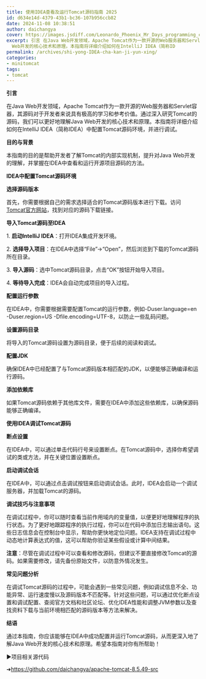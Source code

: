 ```yaml
---
title: 使用IDEA查看及运行Tomcat源码指南 2025
id: d634e14d-4379-43b1-bc36-107b956ccb82
date: 2024-11-08 10:38:51
author: daichangya
cover: https://images.jsdiff.com/Leonardo_Phoenix_Mr_Days_programming_class_tomcat_seriesIm_wri_2.jpg
excerpt: 引言 在Java Web开发领域，Apache Tomcat作为一款开源的Web服务器和Servlet容器，其源码对于开发者来说具有极高的学习和参考价值。通过深入研究Tomcat的源码，我们可以更好地理解Java
  Web开发的核心技术和原理。本指南将详细介绍如何在IntelliJ IDEA（简称ID
permalink: /archives/shi-yong-IDEA-cha-kan-ji-yun-xing/
categories:
- minitomcat
tags:
- tomcat
---
```


**引言**

在Java Web开发领域，Apache Tomcat作为一款开源的Web服务器和Servlet容器，其源码对于开发者来说具有极高的学习和参考价值。通过深入研究Tomcat的源码，我们可以更好地理解Java Web开发的核心技术和原理。本指南将详细介绍如何在IntelliJ IDEA（简称IDEA）中配置Tomcat源码环境，并进行调试。

**目的与背景**

本指南的目的是帮助开发者了解Tomcat的内部实现机制，提升对Java Web开发的理解，并掌握在IDEA中查看和运行开源项目源码的方法。

**IDEA中配置Tomcat源码环境**

**选择源码版本**

首先，你需要根据自己的需求选择适合的Tomcat源码版本进行下载。访问[Tomcat官方网站](https://archive.apache.org/dist/tomcat/)，找到对应的源码下载链接。

**导入Tomcat源码至IDEA**

1\. **启动IntelliJ IDEA**：打开IDEA集成开发环境。

2\. **选择导入项目**：在IDEA中选择“File”->“Open”，然后浏览到下载的Tomcat源码所在目录。

3\. **导入源码**：选中Tomcat源码目录，点击“OK”按钮开始导入项目。

4\. **等待导入完成**：IDEA会自动完成项目的导入过程。

**配置运行参数**

在IDEA中，你需要根据需要配置Tomcat的运行参数，例如-Duser.language=en -Duser.region=US -Dfile.encoding=UTF-8，以防止一些乱码问题。

**设置源码目录**

将导入的Tomcat源码设置为源码目录，便于后续的阅读和调试。

**配置JDK**

确保IDEA中已经配置了与Tomcat源码版本相匹配的JDK，以便能够正确编译和运行源码。

**添加依赖库**

如果Tomcat源码依赖于其他库文件，需要在IDEA中添加这些依赖库，以确保源码能够正确编译。

**使用IDEA调试Tomcat源码**

**断点设置**

在IDEA中，可以通过单击代码行号来设置断点。在Tomcat源码中，选择你希望调试的类或方法，并在关键位置设置断点。

**启动调试会话**

在IDEA中，可以通过点击调试按钮来启动调试会话。此时，IDEA会启动一个调试服务器，并加载Tomcat的源码。

**调试技巧与注意事项**

在调试过程中，你可以随时查看当前作用域内的变量值，以便更好地理解程序的执行状态。为了更好地跟踪程序的执行过程，你可以在代码中添加日志输出语句。这些日志信息会在控制台中显示，帮助你更快地定位问题。IDEA支持在调试过程中动态地计算表达式的值，这可以帮助你验证某些假设或计算中间结果。

**注意**：尽管在调试过程中可以查看和修改源码，但建议不要直接修改Tomcat的源码。如果需要修改，请先备份原始文件，以防意外情况发生。

**常见问题分析**

在调试Tomcat源码的过程中，可能会遇到一些常见问题，例如调试信息不全、功能异常、运行速度慢以及源码版本不匹配等。针对这些问题，可以通过优化断点设置和调试配置、查阅官方文档和社区论坛、优化IDEA性能和调整JVM参数以及查找资料下载与当前环境相匹配的源码版本等方法来解决。

**结语**

通过本指南，你应该能够在IDEA中成功配置并运行Tomcat源码，从而更深入地了解Java Web开发的核心技术和原理。希望本指南对你有所帮助！

►项目相关源代码

➜https://github.com/daichangya/apache-tomcat-8.5.49-src